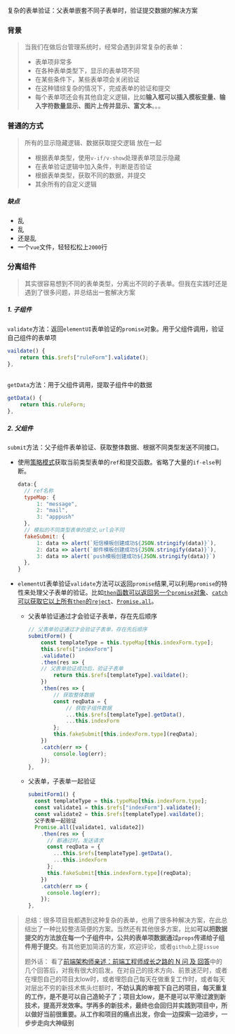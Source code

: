 复杂的表单验证：父表单嵌套不同子表单时，验证提交数据的解决方案

### 背景
> 当我们在做后台管理系统时，经常会遇到非常复杂的表单：
> + 表单项非常多
> + 在各种表单类型下，显示的表单项不同
> + 在某些条件下，某些表单项会关闭验证
> + 在这种错综复杂的情况下，完成表单的验证和提交
> + 每个表单项还会有其他自定义逻辑，比如**输入框可以插入模板变量、输入字符数量显示、图片上传并显示、富文本**。。。

### 普通的方式
> 所有的显示隐藏逻辑、数据获取提交逻辑 放在一起
> + 根据表单类型，使用`v-if/v-show`处理表单项显示隐藏
> + 在表单验证逻辑中加入条件，判断是否验证
> + 根据表单类型，获取不同的数据，并提交
> + 其余所有的自定义逻辑

##### 缺点
+ 乱
+ 乱
+ 还是乱
+ 一个`vue`文件，轻轻松松上`2000`行
  

### 分离组件
> 其实很容易想到不同的表单类型，分离出不同的子表单。但我在实践时还是遇到了很多问题，并总结出一套解决方案

##### 1. 子组件

`validate`方法：返回`elementUI`表单验证的`promise`对象。用于父组件调用，验证自己组件的表单项
```js
vaildate() {
    return this.$refs["ruleForm"].validate();
},
    
```
`getData`方法：用于父组件调用，提取子组件中的数据
```js
getData() {
    return this.ruleForm;
},
```

##### 2. 父组件
`submit`方法：父子组件表单验证、获取整体数据、根据不同类型发送不同接口。

+ 使用[策略模式](https://www.cnblogs.com/xiaohuochai/p/8029651.html)获取当前类型表单的`ref`和提交函数。省略了大量的`if-else`判断。

  ```js
  data:{
    // ref名称
    typeMap: {
        1: "message",
        2: "mail",
        3: "apppush"
    },
    // 模拟的不同类型表单的提交,url会不同
    fakeSubmit: {
        1: data => alert(`短信模板创建成功${JSON.stringify(data)}`),
        2: data => alert(`邮件模板创建成功${JSON.stringify(data)}`),
        3: data => alert(`push模板创建成功${JSON.stringify(data)}`)
    },
  }
  ```
+ `elementUI`表单验证`validate`方法可以返回`promise`结果,可以利用`promise`的特性来处理父子表单的验证。比如[`then`函数可以返回另一个`promise`对象](https://juejin.im/post/5cc17448f265da0379417cfc#heading-0)、[`catch`可以获取它以上所有`then`的`reject`](https://juejin.im/post/5cc17448f265da0379417cfc#heading-1)、[`Promise.all`](https://juejin.im/post/5cc17448f265da0379417cfc#heading-6)。
  + 父表单验证通过才会验证子表单，存在先后顺序
    ```js
    // 父表单验证通过才会验证子表单，存在先后顺序
    submitForm() {
        const templateType = this.typeMap[this.indexForm.type];
        this.$refs["indexForm"]
        .validate()
        .then(res => {
        // 父表单验证成功后，验证子表单
            return this.$refs[templateType].vaildate();
        })
        .then(res => {
            // 获取整体数据
            const reqData = {
                // 获取子组件数据
                ...this.$refs[templateType].getData(),
                ...this.indexForm
            };
            this.fakeSubmit[this.indexForm.type](reqData);
        })
        .catch(err => {
            console.log(err);
        });
    },
    ```
  + 父表单，子表单一起验证
      ```js
      submitForm1() {
        const templateType = this.typeMap[this.indexForm.type];
        const validate1 = this.$refs["indexForm"].validate();
        const validate2 = this.$refs[templateType].vaildate();
        父子表单一起验证
        Promise.all([validate1, validate2])
          .then(res => {
            // 都通过时，发送请求
            const reqData = {
              ...this.$refs[templateType].getData(),
              ...this.indexForm
            };
            this.fakeSubmit[this.indexForm.type](reqData);
          })
          .catch(err => {
            console.log(err);
          });
      },
      ```
> 总结：很多项目我都遇到这种复杂的表单，也用了很多种解决方案，在此总结出了一种比较整洁简便的方案。当然还有其他很多方案，比如**可以把数据提交的方法放在每一个子组件中，公共的表单项数据通过`props`传递给子组件用于提交**。有其他更加简洁的方案，欢迎评论，或者`github`上提`issue`
> 
> 题外话： 看了[前端架构师亲述：前端工程师成长之路的 N 问 及 回答](https://juejin.im/post/5d0ba00af265da1bc7524043#heading-3)中的几个回答后，对我有很大的启发。在对自己的技术方向、前景迷茫时，或者在埋怨自己的项目太low时，或者埋怨自己每天在做重复工作时，或者每天对层出不穷的新技术焦头烂额时，**不妨认真的审视下自己的项目，每天重复的工作，是不是可以自己造轮子了；项目太low，是不是可以平滑过渡到新技术，提高开发效率。学再多的新技术，最终也会回归并实践到项目中，所以做好当前很重要。从工作和项目的痛点出发，你会一边探索一边进步，一步步走向大神级别**